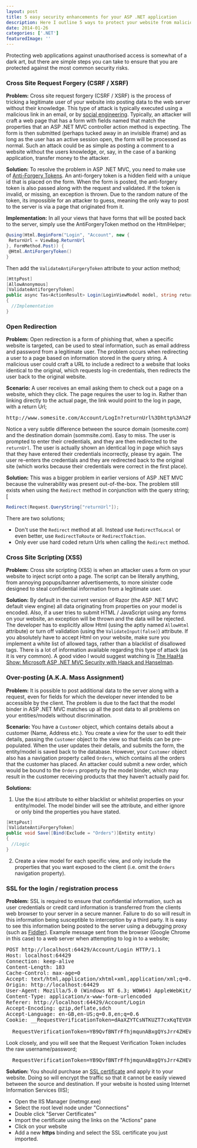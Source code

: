 ```yaml
---
layout: post
title: 5 easy security enhancements for your ASP .NET application
description: Here I outline 5 ways to protect your website from malicious attacks, with explanations of each vulnerability and how to resolve it
date: 2014-01-26
categories: ['.NET']
featuredImage: ''
---
```


Protecting web applications against unauthorised access is somewhat of a dark art, but there are simple steps you can take to ensure that you are protected against the most common security risks.

### Cross Site Request Forgery (CSRF / XSRF)

**Problem:** Cross site request forgery (CSRF / XSRF) is the process of tricking a legitimate user of your website into posting data to the web server without their knowledge. This type of attack is typically executed using a malicious link in an email, or by [social engineering](<http://en.wikipedia.org/wiki/Social_engineering_(security)>). Typically, an attacker will craft a web page that has a form with fields named that match the properties that an ASP .NET MVC controller action method is expecting. The form is then submitted (perhaps tucked away in an invisible iframe) and as long as the user has an active session open, the form will be processed as normal. Such an attack could be as simple as posting a comment to a website without the users knowledge, or, say, in the case of a banking application, transfer money to the attacker.

**Solution:** To resolve the problem in ASP .NET MVC, you need to make use of [Anti-Forgery Tokens](http://blog.stevensanderson.com/2008/09/01/prevent-cross-site-request-forgery-csrf-using-aspnet-mvcs-antiforgerytoken-helper/). An anti-forgery token is a hidden field with a unique id that is placed on the form. When the form is posted, the anti-forgery token is also passed along with the request and validated. If the token is invalid, or missing, an exception is thrown. Due to the random nature of the token, its impossible for an attacker to guess, meaning the only way to post to the server is via a page that originated from it.

**Implementation:** In all your views that have forms that will be posted back to the server, simply use the AntiForgeryToken method on the HtmlHelper;

```csharp
@using(Html.BeginForm("Login", "Account", new {
 ReturnUrl = ViewBag.ReturnUrl
}, FormMethod.Post)) {
 @Html.AntiForgeryToken()
}
```

Then add the `ValidateAntiForgeryToken` attribute to your action method;

```csharp
[HttpPost]
[AllowAnonymous]
[ValidateAntiforgeryToken]
public async Tas<ActionResult> Login(LoginViewModel model, string returnUrl)
{
  //Implementation
}
```

### Open Redirection

**Problem:** Open redirection is a form of phishing that, when a specific website is targeted, can be used to steal information, such as email address and password from a legitimate user. The problem occurs when redirecting a user to a page based on information stored in the query string. A malicious user could craft a URL to include a redirect to a website that looks identical to the original, which requests log-in credentials, then redirects the user back to the original website.

**Scenario:** A user receives an email asking them to check out a page on a website, which they click. The page requires the user to log in. Rather than linking directly to the actual page, the link would point to the log in page, with a return Url;

<pre>http://www.somesite.com/Account/LogIn?returnUrl%3Dhttp%3A%2F%2Fwww.sommsite.com%2FPage%2FSuperCool</pre>

Notice a very subtle difference between the source domain (somesite.com) and the destination domain (sommsite.com). Easy to miss. The user is prompted to enter their credentials, and they are then redirected to the `returnUrl`. The user is actually shown an identical log in page which says that they have entered their credentials incorrectly, please try again. The user re-enters the credentials and they are redirected back to the original site (which works because their credentials were correct in the first place).

**Solution:** This was a bigger problem in earlier versions of ASP .NET MVC because the vulnerability was present out-of-the-box. The problem still exists when using the `Redirect` method in conjunction with the query string; [

```csharp
Redirect(Request.QueryString["returnUrl"]);
```

There are two solutions;

* Don't use the `Redirect` method at all. Instead use `RedirectToLocal` or even better, use `RedirectToRoute` or `RedirectToAction`.
* Only ever use hard coded return Urls when calling the `Redirect` method.

### Cross Site Scripting (XSS)

**Problem:** Cross site scripting (XSS) is when an attacker uses a form on your website to inject script onto a page. The script can be literally anything, from annoying popups/banner advertisements, to more sinister code designed to steal confidential information from a legitimate user.

**Solution:** By default in the current version of Razor (the ASP .NET MVC default view engine) all data originating from properties on your model is encoded. Also, if a user tries to submit HTML / JavaScript using any forms on your website, an exception will be thrown and the data will be rejected. The developer has to explicitly allow Html (using the aptly named `AllowHtml` attribute) or turn off validation (using the `ValidateInput(false)`) attribute. If you absolutely have to accept Html on your website, make sure you implement a white list of allowed tags, rather than a blacklist of disallowed tags. There is a lot of information available regarding this type of attack (as it is very common). A good video I would suggest watching is [The HaaHa Show: Microsoft ASP .NET MVC Security with Haack and Hanselman](http://channel9.msdn.com/Events/MIX/MIX10/FT05).

### Over-posting (A.K.A. Mass Assignment)

**Problem:** It is possible to post additional data to the server along with a request, even for fields for which the developer never intended to be accessible by the client. The problem is due to the fact that the model binder in ASP .NET MVC matches up all the post data to all problems on your entities/models without discrimination.

**Scenario:** You have a `Customer` object, which contains details about a customer (Name, Address etc.). You create a view for the user to edit their details, passing the `Customer` object to the view so that fields can be pre-populated. When the user updates their details, and submits the form, the entity/model is saved back to the database. However, your `Customer` object also has a navigation property called `Orders`, which contains all the orders that the customer has placed. An attacker could submit a new order, which would be bound to the `Orders` property by the model binder, which may result in the customer receiving products that they haven't actually paid for.

**Solutions:**

1.  Use the `Bind` attribute to either blacklist or whitelist properties on your entity/model. The model binder will see the attribute, and either ignore or only bind the properties you have stated.

```csharp
[HttpPost]
[ValidateAntiForgeryToken]
public void Save([Bind(Exclude = "Orders")]Entity entity)
{
  //Logic
}
```

2.  Create a view model for each specific view, and only include the properties that you want exposed to the client (i.e. omit the `Orders` navigation property).

### SSL for the login / registration process

**Problem:** SSL is required to ensure that confidential information, such as user credentials or credit card information is transferred from the clients web browser to your server in a secure manner. Failure to do so will result in this information being susceptible to interception by a third party. It is easy to see this information being posted to the server using a debugging proxy (such as [Fiddler](http://www.telerik.com/fiddler)). Example message sent from the browser (Google Chrome in this case) to a web server when attempting to log in to a website;

<pre>POST http://localhost:64429/Account/Login HTTP/1.1
Host: localhost:64429
Connection: keep-alive
Content-Length: 183
Cache-Control: max-age=0
Accept: text/html,application/xhtml+xml,application/xml;q=0.9,image/webp,*/*;q=0.8
Origin: http://localhost:64429
User-Agent: Mozilla/5.0 (Windows NT 6.3; WOW64) AppleWebKit/537.36 (KHTML, like Gecko) Chrome/32.0.1700.76 Safari/537.36
Content-Type: application/x-www-form-urlencoded
Referer: http://localhost:64429/Account/Login
Accept-Encoding: gzip,deflate,sdch
Accept-Language: en-GB,en-US;q=0.8,en;q=0.6
Cookie: __RequestVerificationToken=dAaXZYTCsNTKUZT7cxKqTEVOXjii9Md-VzxfY9-XxcSW1C_3mEV7OK2Wrp_bbOsEB555GNWv7RK6p9soYpKljwtTsXL7zldikJB4aK-NYog1

__RequestVerificationToken=YB9QvfBNTrFfhjmqunABxgQYsJrr4ZHEVMf-ejPCH0ZVhiXJwqOJfgMwpqeaPZZIiLy8-cZjEmx7GRM27dLVJ75t-t0dlnFsqYAVClZ1AuI1&UserName=jon&Password=password&RememberMe=false</pre>

Look closely, and you will see that the Request Verification Token includes the raw username/password;

<pre>__RequestVerificationToken=YB9QvfBNTrFfhjmqunABxgQYsJrr4ZHEVMf-ejPCH0ZVhiXJwqOJfgMwpqeaPZZIiLy8-cZjEmx7GRM27dLVJ75t-t0dlnFsqYAVClZ1AuI1&UserName=jon&Password=password&RememberMe=false</pre>

**Solution:** You should purchase an [SSL certificate](http://www.sslshopper.com/ssl-certificate-wizard.html) and apply it to your website. Doing so will encrypt the traffic so that it cannot be easily viewed between the source and destination. If your website is hosted using Internet Information Services (IIS);

* Open the IIS Manager (inetmgr.exe)
* Select the root level node under "Connections"
* Double click "Server Certificates"
* Import the certificate using the links on the "Actions" pane
* Click on your website
* Add a new **https** binding and select the SSL certificate you just imported.
